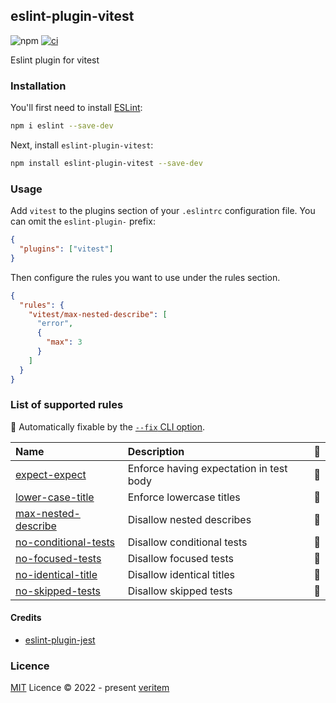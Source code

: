 ## eslint-plugin-vitest

![npm](https://img.shields.io/npm/v/eslint-plugin-vitest)
[![ci](https://github.com/veritem/eslint-plugin-vitest/actions/workflows/ci.yml/badge.svg?branch=main)](https://github.com/veritem/eslint-plugin-vitest/actions/workflows/ci.yml)

Eslint plugin for vitest

### Installation

You'll first need to install [ESLint](https://eslint.org/):

```sh
npm i eslint --save-dev
```

Next, install `eslint-plugin-vitest`:

```sh
npm install eslint-plugin-vitest --save-dev
```

### Usage

Add `vitest` to the plugins section of your `.eslintrc` configuration file. You can omit the `eslint-plugin-` prefix:

```json
{
  "plugins": ["vitest"]
}
```

Then configure the rules you want to use under the rules section.

```json
{
  "rules": {
    "vitest/max-nested-describe": [
      "error",
      {
        "max": 3
      }
    ]
  }
}
```

### List of supported rules

<!-- begin auto-generated rules list -->

🔧 Automatically fixable by the [`--fix` CLI option](https://eslint.org/docs/user-guide/command-line-interface#--fix).

| Name                                                       | Description                             | 🔧 |
| :--------------------------------------------------------- | :-------------------------------------- | :- |
| [expect-expect](docs/rules/expect-expect.md)               | Enforce having expectation in test body | 🔧 |
| [lower-case-title](docs/rules/lower-case-title.md)         | Enforce lowercase titles                | 🔧 |
| [max-nested-describe](docs/rules/max-nested-describe.md)   | Disallow nested describes               | 🔧 |
| [no-conditional-tests](docs/rules/no-conditional-tests.md) | Disallow conditional tests              | 🔧 |
| [no-focused-tests](docs/rules/no-focused-tests.md)         | Disallow focused tests                  | 🔧 |
| [no-identical-title](docs/rules/no-identical-title.md)     | Disallow identical titles               | 🔧 |
| [no-skipped-tests](docs/rules/no-skipped-tests.md)         | Disallow skipped tests                  | 🔧 |

<!-- end auto-generated rules list -->

#### Credits

- [eslint-plugin-jest](https://github.com/jest-community/eslint-plugin-jest)

### Licence

[MIT](https://github.com/veritem/eslint-plugin-vitest/blob/main/LICENSE) Licence &copy; 2022 - present [veritem](https://github.com/veritem)
